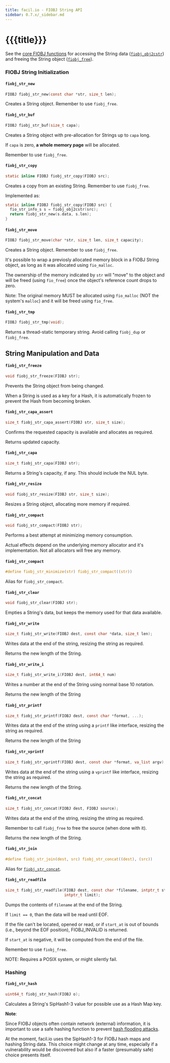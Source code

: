 ```yaml
---
title: facil.io - FIOBJ String API
sidebar: 0.7.x/_sidebar.md
---
```

# {{{title}}}

See the [core FIOBJ functions](`fiobj_core`) for accessing the String data ([`fiobj_obj2cstr`](fiobj_core#fiobj_obj2cstr)) and freeing the String object ([`fiobj_free`](fiobj_core#fiobj_free)).

### FIOBJ String Initialization

#### `fiobj_str_new`

```c
FIOBJ fiobj_str_new(const char *str, size_t len);
```

Creates a String object. Remember to use `fiobj_free`.

#### `fiobj_str_buf`

```c
FIOBJ fiobj_str_buf(size_t capa);
```

Creates a String object with pre-allocation for Strings up to `capa` long.

If `capa` is zero, **a whole memory page** will be allocated.

Remember to use `fiobj_free`.

#### `fiobj_str_copy`

```c
static inline FIOBJ fiobj_str_copy(FIOBJ src);
```


Creates a copy from an existing String. Remember to use `fiobj_free`.

Implemented as:

```c
static inline FIOBJ fiobj_str_copy(FIOBJ src) {
  fio_str_info_s s = fiobj_obj2cstr(src);
  return fiobj_str_new(s.data, s.len);
}
```

#### `fiobj_str_move`

```c
FIOBJ fiobj_str_move(char *str, size_t len, size_t capacity);
```

Creates a String object. Remember to use `fiobj_free`.

It's possible to wrap a previosly allocated memory block in a FIOBJ String object, as long as it was allocated using `fio_malloc`.

The ownership of the memory indicated by `str` will "move" to the object and will be freed (using `fio_free`) once the object's reference count drops to zero.

Note: The original memory MUST be allocated using `fio_malloc` (NOT the system's `malloc`) and it will be freed using `fio_free`.

#### `fiobj_str_tmp`

```c
FIOBJ fiobj_str_tmp(void);
```

Returns a thread-static temporary string. Avoid calling `fiobj_dup` or `fiobj_free`.

## String Manipulation and Data

#### `fiobj_str_freeze`

```c
void fiobj_str_freeze(FIOBJ str);
```

Prevents the String object from being changed.

When a String is used as a key for a Hash, it is automatically frozen to prevent the Hash from becoming broken.

#### `fiobj_str_capa_assert`

```c
size_t fiobj_str_capa_assert(FIOBJ str, size_t size);
```

Confirms the requested capacity is available and allocates as required.

Returns updated capacity.

#### `fiobj_str_capa`

```c
size_t fiobj_str_capa(FIOBJ str);
```

Returns a String's capacity, if any. This should include the NUL byte.

#### `fiobj_str_resize`

```c
void fiobj_str_resize(FIOBJ str, size_t size);
```

Resizes a String object, allocating more memory if required.

#### `fiobj_str_compact`

```c
void fiobj_str_compact(FIOBJ str);
```

Performs a best attempt at minimizing memory consumption.

Actual effects depend on the underlying memory allocator and it's implementation. Not all allocators will free any memory.

#### `fiobj_str_compact`

```c
#define fiobj_str_minimize(str) fiobj_str_compact((str))
```

Alias for `fiobj_str_compact`.

#### `fiobj_str_clear`

```c
void fiobj_str_clear(FIOBJ str);
```


Empties a String's data, but keeps the memory used for that data available.


#### `fiobj_str_write`

```c
size_t fiobj_str_write(FIOBJ dest, const char *data, size_t len);
```

Writes data at the end of the string, resizing the string as required.

Returns the new length of the String.


#### `fiobj_str_write_i`

```c
size_t fiobj_str_write_i(FIOBJ dest, int64_t num)
```

Writes a number at the end of the String using normal base 10 notation.

Returns the new length of the String

#### `fiobj_str_printf`

```c
size_t fiobj_str_printf(FIOBJ dest, const char *format, ...);
```

Writes data at the end of the string using a `printf` like interface, resizing the string as required.

Returns the new length of the String

#### `fiobj_str_vprintf`

```c
size_t fiobj_str_vprintf(FIOBJ dest, const char *format, va_list argv);
```

Writes data at the end of the string using a `vprintf` like interface, resizing the string as required.

Returns the new length of the String.

#### `fiobj_str_concat`

```c
size_t fiobj_str_concat(FIOBJ dest, FIOBJ source);
```

Writes data at the end of the string, resizing the string as required.

Remember to call `fiobj_free` to free the source (when done with it).

Returns the new length of the String.

#### `fiobj_str_join`

```c
#define fiobj_str_join(dest, src) fiobj_str_concat((dest), (src))
```

Alias for [`fiobj_str_concat`](#fiobj_str_concat).


#### `fiobj_str_readfile`

```c
size_t fiobj_str_readfile(FIOBJ dest, const char *filename, intptr_t start_at,
                          intptr_t limit);
```

Dumps the contents of `filename` at the end of the String.

If `limit == 0`, than the data will be read until EOF.

If the file can't be located, opened or read, or if `start_at` is out of bounds (i.e., beyond the EOF position), FIOBJ_INVALID is returned.

If `start_at` is negative, it will be computed from the end of the file.

Remember to use `fiobj_free`.

NOTE: Requires a POSIX system, or might silently fail.

### Hashing

#### `fiobj_str_hash`

```c
uint64_t fiobj_str_hash(FIOBJ o);
```

Calculates a String's SipHash1-3 value for possible use as a Hash Map key.

**Note**:

Since FIOBJ objects often contain network (external) information, it is important to use a safe hashing function to prevent [hash flooding attacks](https://medium.freecodecamp.org/hash-table-attack-8e4371fc5261).

At the moment, facil.io uses the SipHash1-3 for FIOBJ hash maps and hashing String data. This choice might change at any time, especially if a vulnerability would be discovered but also if a faster (presumably safe) choice presents itself.
